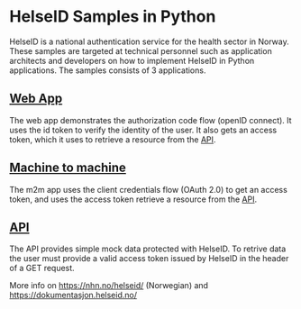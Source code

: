 # HelseID Samples in Python
HelseID is a national authentication service for the health sector in Norway. These samples are targeted at technical personnel such as application architects and developers on how to implement HelseID in Python applications. The samples consists of 3 applications.

## [Web App](web-app)
The web app demonstrates the authorization code flow (openID connect). It uses the id token to verify the identity of the user. It also gets an access token, which it uses to retrieve a resource from the [API](api).

## [Machine to machine](client-crentials-jwt)
The m2m app uses the client credentials flow (OAuth 2.0) to get an access token, and uses the access token retrieve a resource from the [API](api).

## [API](api)
The API provides simple mock data protected with HelseID. To retrive data the user must provide a valid access token issued by HelseID in the header of a GET request.


More info on https://nhn.no/helseid/ (Norwegian) and https://dokumentasjon.helseid.no/
